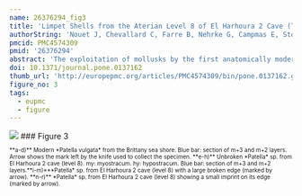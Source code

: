 ```yaml
---
name: 26376294_fig3
title: 'Limpet Shells from the Aterian Level 8 of El Harhoura 2 Cave (Temara, Morocco): Preservation State of Crossed-Foliated Layers.'
authorString: 'Nouet J, Chevallard C, Farre B, Nehrke G, Campmas E, Stoetzel E, El Hajraoui MA, Nespoulet R.'
pmcid: PMC4574309
pmid: '26376294'
abstract: 'The exploitation of mollusks by the first anatomically modern humans is a central question for archaeologists. This paper focuses on level 8 (dated around ∼ 100 ka BP) of El Harhoura 2 Cave, located along the coastline in the Rabat-Témara region (Morocco). The large quantity of Patella sp. shells found in this level highlights questions regarding their origin and preservation. This study presents an estimation of the preservation status of these shells. We focus here on the diagenetic evolution of both the microstructural patterns and organic components of crossed-foliated shell layers, in order to assess the viability of further investigations based on shell layer minor elements, isotopic or biochemical compositions. The results show that the shells seem to be well conserved, with microstructural patterns preserved down to sub-micrometric scales, and that some organic components are still present in situ. But faint taphonomic degradations affecting both mineral and organic components are nonetheless evidenced, such as the disappearance of organic envelopes surrounding crossed-foliated lamellae, combined with a partial recrystallization of the lamellae. Our results provide a solid case-study of the early stages of the diagenetic evolution of crossed-foliated shell layers. Moreover, they highlight the fact that extreme caution must be taken before using fossil shells for palaeoenvironmental or geochronological reconstructions. Without thorough investigation, the alteration patterns illustrated here would easily have gone unnoticed. However, these degradations are liable to bias any proxy based on the elemental, isotopic or biochemical composition of the shells. This study also provides significant data concerning human subsistence behavior: the presence of notches and the good preservation state of limpet shells (no dissolution/recrystallization, no bioerosion and no abrasion/fragmentation aspects) would attest that limpets were gathered alive with tools by Middle Palaeolithic (Aterian) populations in North Africa for consumption.'
doi: 10.1371/journal.pone.0137162
thumb_url: 'http://europepmc.org/articles/PMC4574309/bin/pone.0137162.g003.gif'
figure_no: 3
tags:
  - eupmc
  - figure
---
```

<img src='http://europepmc.org/articles/PMC4574309/bin/pone.0137162.g003.jpg' style='max-height: 300px'>
### Figure 3
<p style='font-size: 10px;'><title>Morphologies of specimens of interest.</title> **a-d)** Modern *Patella vulgata* from the Brittany sea shore. Blue bar: section of m+3 and m+2 layers. Arrow shows the mark left by the knife used to collect the specimen. **e-h)** Unbroken *Patella* sp. from El Harhoura 2 cave (level 8). my: myostracum. hy: hypostracum. Blue bar: section of m+3 and m+2 layers.**i-m)***Patella* sp. from El Harhoura 2 cave (level 8) with a large broken edge (marked by arrow). **n-r)** *Patella* sp. from El Harhoura 2 cave (level 8) showing a small imprint on its edge (marked by arrow).</p>